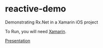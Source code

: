 # reactive-demo
Demonstrating Rx.Net in a Xamarin iOS project

To Run, you will need [Xamarin](https://xamarin.com).

[Presentation](https://vimeo.com/158116057)
